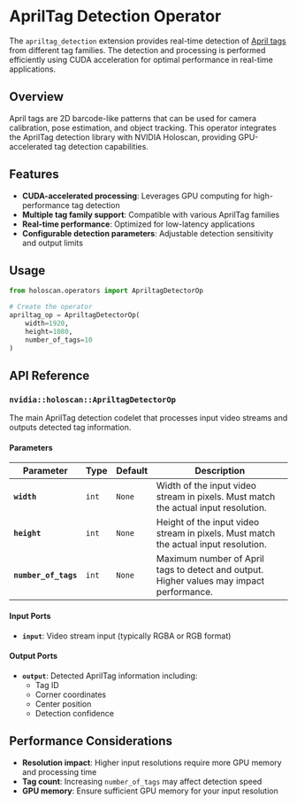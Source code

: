 # AprilTag Detection Operator

The `apriltag_detection` extension provides real-time detection of [April tags](https://github.com/AprilRobotics/apriltag) from different tag families. The detection and processing is performed efficiently using CUDA acceleration for optimal performance in real-time applications.

## Overview

April tags are 2D barcode-like patterns that can be used for camera calibration, pose estimation, and object tracking. This operator integrates the AprilTag detection library with NVIDIA Holoscan, providing GPU-accelerated tag detection capabilities.

## Features

- **CUDA-accelerated processing**: Leverages GPU computing for high-performance tag detection
- **Multiple tag family support**: Compatible with various AprilTag families
- **Real-time performance**: Optimized for low-latency applications
- **Configurable detection parameters**: Adjustable detection sensitivity and output limits

## Usage

```python
from holoscan.operators import ApriltagDetectorOp

# Create the operator
apriltag_op = ApriltagDetectorOp(
    width=1920,
    height=1080,
    number_of_tags=10
)
```

## API Reference

### `nvidia::holoscan::ApriltagDetectorOp`

The main AprilTag detection codelet that processes input video streams and outputs detected tag information.

#### Parameters

| Parameter | Type | Default | Description |
|-----------|------|---------|-------------|
| **`width`** | `int` | `None` | Width of the input video stream in pixels. Must match the actual input resolution. |
| **`height`** | `int` | `None` | Height of the input video stream in pixels. Must match the actual input resolution. |
| **`number_of_tags`** | `int` | `None` | Maximum number of April tags to detect and output. Higher values may impact performance. |

#### Input Ports

- **`input`**: Video stream input (typically RGBA or RGB format)

#### Output Ports

- **`output`**: Detected AprilTag information including:
  - Tag ID
  - Corner coordinates
  - Center position
  - Detection confidence

## Performance Considerations

- **Resolution impact**: Higher input resolutions require more GPU memory and processing time
- **Tag count**: Increasing `number_of_tags` may affect detection speed
- **GPU memory**: Ensure sufficient GPU memory for your input resolution

